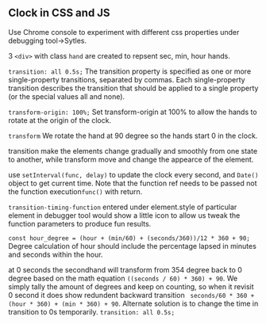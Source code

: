 ## Clock in CSS and JS

Use Chrome console to experiment with different css properties under debugging tool->Sytles.

3 `<div>` with class `hand` are created to repsent sec, min, hour hands. 

`transition: all 0.5s;`
The transition property is specified as one or more single-property transitions, separated by commas. Each single-property transition describes the transition that should be applied to a single property (or the special values all and none). 

`transform-origin: 100%;` 
Set transform-origin at 100% to allow the hands to rotate at the origin of the clock. 

`transform`
We rotate the hand at 90 degree so the hands start 0 in the clock. 

transition make the elements change gradually and smoothly from one state to another, while transform move and change the appearce of the element. 

use `setInterval(func, delay)` to update the clock every second, and `Date()` object to get current time. Note that the function ref needs to be passed not the function execution`func()` with return. 

`transition-timing-function` entered under element.style of particular element in debugger tool would show a little icon to allow us tweak the function parameters to produce fun results.

`const hour_degree = (hour + (min/60) + (seconds/360))/12 * 360 + 90;` Degree calculation of hour should include the percentage lapsed in minutes and seconds within the hour. 

at 0 seconds the secondhand will transform from 354 degree back to 0 degree based on the math equation `((seconds / 60) * 360) + 90`. We simply tally the amount of degrees and keep on counting, so when it revisit 0 second it does show redundent backward transition ` seconds/60 * 360 + (hour * 360) + (min * 360) + 90`. Alternate solution is to change the time in transition to 0s temporarily. `transition: all 0.5s;`





